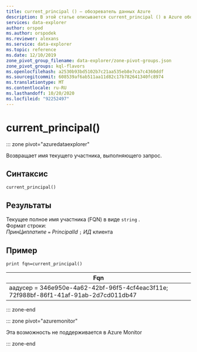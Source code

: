```yaml
---
title: current_principal () — обозреватель данных Azure
description: В этой статье описывается current_principal () в Azure обозреватель данных.
services: data-explorer
author: orspod
ms.author: orspodek
ms.reviewer: alexans
ms.service: data-explorer
ms.topic: reference
ms.date: 12/10/2019
zone_pivot_group_filename: data-explorer/zone-pivot-groups.json
zone_pivot_groups: kql-flavors
ms.openlocfilehash: a2530b93bd5102b7c21aa535eb8e7ca7c4360ddf
ms.sourcegitcommit: 608539af6ab511aa11d82c17b782641340fc8974
ms.translationtype: MT
ms.contentlocale: ru-RU
ms.lasthandoff: 10/20/2020
ms.locfileid: "92252497"
---
```

# <a name="current_principal"></a>current_principal()

::: zone pivot="azuredataexplorer"

Возвращает имя текущего участника, выполняющего запрос.

## <a name="syntax"></a>Синтаксис

`current_principal()`

## <a name="returns"></a>Результаты

Текущее полное имя участника (FQN) в виде `string` .  
Формат строки:  
*ПринЦиплатипе* `=` *PrincipalId* `;` *ИД* клиента

## <a name="example"></a>Пример

<!-- csl: https://help.kusto.windows.net/Samples -->
```kusto
print fqn=current_principal()
```

|Fqn|
|---|
|аадусер = 346e950e-4a62-42bf-96f5-4cf4eac3f11e; 72f988bf-86f1-41af-91ab-2d7cd011db47|

::: zone-end

::: zone pivot="azuremonitor"

Эта возможность не поддерживается в Azure Monitor

::: zone-end
